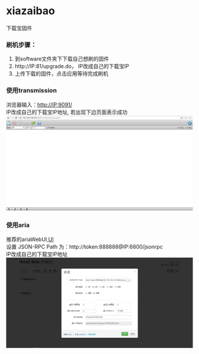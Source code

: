 # xiazaibao
下载宝固件

### 刷机步骤：
1.  到software文件夹下下载自己想刷的固件
2.  http://IP:81/upgrade.do， IP改成自己的下载宝IP
3.  上传下载的固件，点击应用等待完成刷机

###  使用transmission
 浏览器输入：[http://IP:9091/](http://IP:9091/)     
 IP改成自己的下载宝IP地址, 若出现下边页面表示成功 
 ![](https://github.com/prozyy/xiazaibao/blob/master/source/transmission.png)
 
###  使用aria
推荐的ariaWebUI[ UI ](http://aria2c.com/)    
设置 JSON-RPC Path  为：http://token:888888@IP:6800/jsonrpc   
IP改成自己的下载宝IP地址
![](https://github.com/prozyy/xiazaibao/blob/master/source/aria.png)
